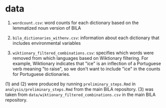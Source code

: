 # data

1) `wordcount.csv`: word counts for each dictionary based on the lemmatized noun version of BILA

2) `bila_dictionaries_withenv.csv`: information about each dictionary that includes environmental variables

3) `wiktionary_filtered_combinations.csv`: specifies which words were removed from which languages based on Wiktionary filtering.  For example, Wiktionary indicates that "ice" is an inflection of a Portuguese verb meaning "to raise", so we don't want to include "ice" in the counts for Portuguese dictionaries.


(1) and (2) were produced by running `preliminary_steps.Rmd` in `analysis/preliminary_steps.Rmd` from the main BILA repository. (3) was taken from `data/wiktionary_filtered_combinations.csv` in the main BILA repository.


